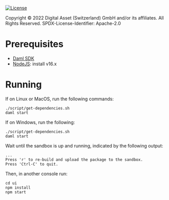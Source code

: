[![License](https://img.shields.io/badge/License-Apache%202.0-blue.svg)](https://github.com/digital-asset/daml/blob/main/LICENSE)
<!-- [![CircleCI](https://circleci.com/gh/digital-asset/daml-finance-app.svg?style=shield)](https://circleci.com/gh/digital-asset/daml-finance-app) -->

Copyright © 2022 Digital Asset (Switzerland) GmbH and/or its affiliates. All Rights Reserved. SPDX-License-Identifier: Apache-2.0

# Prerequisites

- [Daml SDK](https://docs.daml.com/getting-started/installation.html)
- [NodeJS](https://nodejs.org/en/): install v16.x

# Running

If on Linux or MacOS, run the following commands:
```
./script/get-dependencies.sh
daml start
```
If on Windows, run the following:
```
./script/get-dependencies.sh
daml start
```

Wait until the sandbox is up and running, indicated by the following output:
```
...
Press 'r' to re-build and upload the package to the sandbox.
Press 'Ctrl-C' to quit.
```

Then, in another console run:
```
cd ui
npm install
npm start
```
